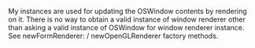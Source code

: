 My instances are used for updating the OSWindow contents by rendering on it.
There is no way to obtain a valid instance of window renderer other than asking a valid instance of OSWindow for window renderer instance.
See newFormRenderer: / newOpenGLRenderer factory methods.